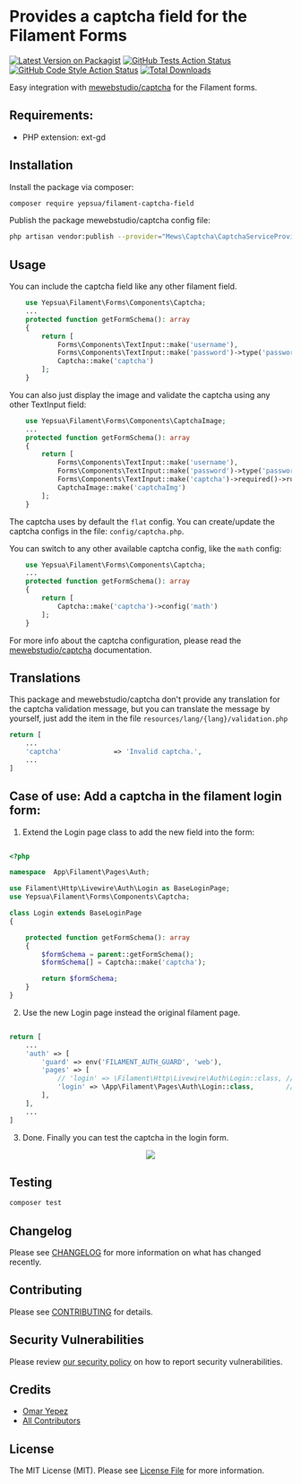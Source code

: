 # Provides a captcha field for the Filament Forms

[![Latest Version on Packagist](https://img.shields.io/packagist/v/yepsua/filament-captcha-field.svg?style=flat-square)](https://packagist.org/packages/yepsua/filament-captcha-field)
[![GitHub Tests Action Status](https://img.shields.io/github/workflow/status/yepsua/filament-captcha-field/run-tests?label=tests)](https://github.com/yepsua/filament-captcha-field/actions?query=workflow%3Arun-tests+branch%3Amaster)
[![GitHub Code Style Action Status](https://img.shields.io/github/workflow/status/yepsua/filament-captcha-field/Check%20&%20fix%20styling?label=code%20style)](https://github.com/yepsua/filament-captcha-field/actions?query=workflow%3A"Check+%26+fix+styling"+branch%3Amaster)
[![Total Downloads](https://img.shields.io/packagist/dt/yepsua/filament-captcha-field.svg?style=flat-square)](https://packagist.org/packages/yepsua/filament-captcha-field)

Easy integration with [mewebstudio/captcha](https://github.com/mewebstudio/captcha) for the Filament forms. 

## Requirements:

- PHP extension: ext-gd

## Installation

Install the package via composer:

```bash
composer require yepsua/filament-captcha-field
```

Publish the package mewebstudio/captcha config file:

```bash
php artisan vendor:publish --provider="Mews\Captcha\CaptchaServiceProvider" --tag="config"
```

## Usage

You can include the captcha field like any other filament field.

```php
    use Yepsua\Filament\Forms\Components\Captcha;
    ...
    protected function getFormSchema(): array
    {
        return [
            Forms\Components\TextInput::make('username'),
            Forms\Components\TextInput::make('password')->type('password'),
            Captcha::make('captcha')
        ];
    }

```

You can also just display the image and validate the captcha using any other TextInput field:

```php
    use Yepsua\Filament\Forms\Components\CaptchaImage;
    ...
    protected function getFormSchema(): array
    {
        return [
            Forms\Components\TextInput::make('username'),
            Forms\Components\TextInput::make('password')->type('password'),
            Forms\Components\TextInput::make('captcha')->required()->rules('required|captcha'),
            CaptchaImage::make('captchaImg')
        ];
    }

```

The captcha uses by default the `flat` config. You can create/update the captcha configs in the file: `config/captcha.php`.

You can switch to any other available captcha config, like the `math` config:

```php
    use Yepsua\Filament\Forms\Components\Captcha;
    ...
    protected function getFormSchema(): array
    {
        return [
            Captcha::make('captcha')->config('math')
        ];
    }
```

For more info about the captcha configuration, please read the [mewebstudio/captcha](https://github.com/mewebstudio/captcha) documentation.

## Translations

This package and mewebstudio/captcha don't provide any translation for the captcha validation message, but you can translate the message by yourself, just add the item in the file `resources/lang/{lang}/validation.php`

```php
return [
    ...
    'captcha'             => 'Invalid captcha.',
    ...
]
```

## Case of use: Add a captcha in the filament login form:

1. Extend the Login page class to add the new field into the form:

```php

<?php

namespace  App\Filament\Pages\Auth;

use Filament\Http\Livewire\Auth\Login as BaseLoginPage;
use Yepsua\Filament\Forms\Components\Captcha;

class Login extends BaseLoginPage
{

    protected function getFormSchema(): array
    {
        $formSchema = parent::getFormSchema();
        $formSchema[] = Captcha::make('captcha');

        return $formSchema;
    }
}
```

2. Use the new Login page instead the original filament page.

```php 

return [
    ...
    'auth' => [
        'guard' => env('FILAMENT_AUTH_GUARD', 'web'),
        'pages' => [
            // 'login' => \Filament\Http\Livewire\Auth\Login::class, // <- Original form
            'login' => \App\Filament\Pages\Auth\Login::class,        // <- Form with captcha
        ],
    ],
    ...
]
```

3. Done. Finally you can test the captcha in the login form.

<p align="center">
    <img src="https://user-images.githubusercontent.com/1541517/167027574-1bc08a97-a64d-4f25-a532-073d770423c5.png" />
</p>

## Testing

```bash
composer test
```

## Changelog

Please see [CHANGELOG](CHANGELOG.md) for more information on what has changed recently.

## Contributing

Please see [CONTRIBUTING](https://github.com/spatie/.github/blob/master/CONTRIBUTING.md) for details.

## Security Vulnerabilities

Please review [our security policy](../../security/policy) on how to report security vulnerabilities.

## Credits

- [Omar Yepez](https://github.com/oyepez003)
- [All Contributors](../../contributors)

## License

The MIT License (MIT). Please see [License File](LICENSE.md) for more information.
